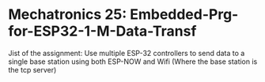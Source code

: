 # Mechatronics 25: Embedded-Prg-for-ESP32-1-M-Data-Transf

Jist of the assignment:
Use multiple ESP-32 controllers to send data to a single base station using both ESP-NOW and Wifi (Where the base station is the tcp server)
